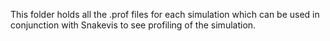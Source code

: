 This folder holds all the .prof files for each simulation which can be used in conjunction with Snakevis to see profiling of the simulation. 
